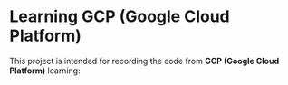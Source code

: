 # Learning GCP (Google Cloud Platform)

This project is intended for recording the code from **GCP (Google Cloud Platform)** learning: